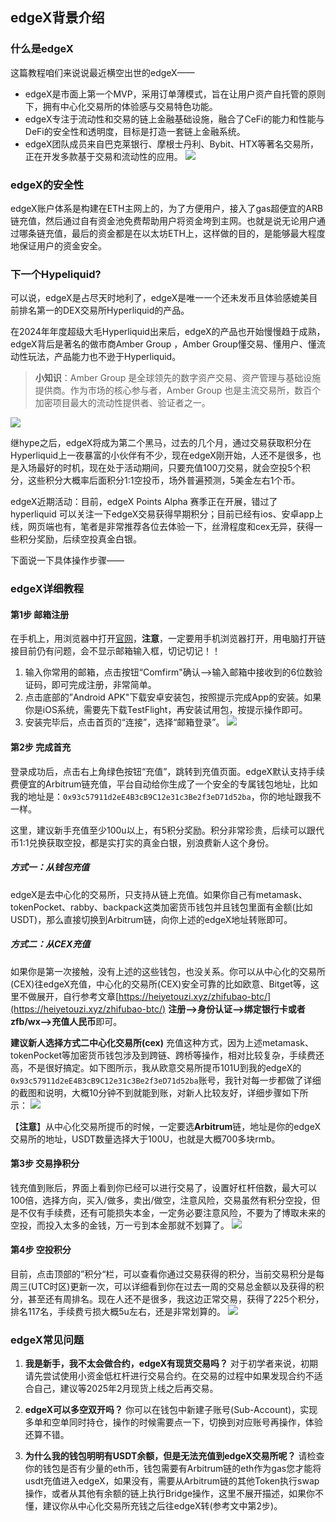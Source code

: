 ## edgeX背景介绍

### 什么是edgeX
这篇教程咱们来说说最近横空出世的edgeX——
- edgeX是市面上第一个MVP，采用订单薄模式，旨在让用户资产自托管的原则下，拥有中心化交易所的体验感与交易特色功能。
- edgeX专注于流动性和交易的链上金融基础设施，融合了CeFi的能力和性能与DeFi的安全性和透明度，目标是打造一套链上金融系统。
- edgeX团队成员来自巴克莱银行、摩根士丹利、Bybit、HTX等著名交易所，正在开发多款基于交易和流动性的应用。
![](https://gcore.jsdelivr.net/gh/btcltceth/blogassets@latest/b/img/edgex-005.png)

### edgeX的安全性
edgeX账户体系是构建在ETH主网上的，为了方便用户，接入了gas超便宜的ARB链充值，然后通过自有资金池免费帮助用户将资金垮到主网。也就是说无论用户通过哪条链充值，最后的资金都是在以太坊ETH上，这样做的目的，是能够最大程度地保证用户的资金安全。


### 下一个Hypeliquid?
可以说，edgeX是占尽天时地利了，edgeX是唯一一个还未发币且体验感媲美目前排名第一的DEX交易所Hyperliquid的产品。

在2024年年度超级大毛Hyperliquid出来后，edgeX的产品也开始慢慢趋于成熟，edgeX背后是著名的做市商Amber Group ，Amber Group懂交易、懂用户、懂流动性玩法，产品能力也不逊于Hyperliquid。

>**小知识**：Amber Group 是全球领先的数字资产交易、资产管理与基础设施提供商。作为市场的核心参与者，Amber Group 也是主流交易所，数百个加密项目最大的流动性提供者、验证者之一。

![](https://gcore.jsdelivr.net/gh/btcltceth/blogassets@latest/b/img/edgex-001.jpeg)

继hype之后，edgeX将成为第二个黑马，过去的几个月，通过交易获取积分在Hyperliquid上一夜暴富的小伙伴有不少，现在edgeX刚开始，人还不是很多，也是入场最好的时机，现在处于活动期间，只要充值100刀交易，就会空投5个积分，这些积分大概率后面积分1:1空投币，场外普遍预测，5美金左右1个币。

edgeX近期活动：目前，edgeX Points Alpha 赛季正在开展，错过了 hyperliquid 可以关注一下edgeX交易获得早期积分；目前已经有ios、安卓app上线，网页端也有，笔者是非常推荐各位去体验一下，丝滑程度和cex无异，获得一些积分奖励，后续空投真金白银。

下面说一下具体操作步骤——

### edgeX详细教程

#### 第1步 邮箱注册
在手机上，用浏览器中打开[官网](https://pro.edgex.exchange/referral/landing/757315150)，**注意**，一定要用手机浏览器打开，用电脑打开链接目前仍有问题，会不显示邮箱输入框，切记切记！！
1. 输入你常用的邮箱，点击按钮“Comfirm"确认——>输入邮箱中接收到的6位数验证码，即可完成注册，非常简单。
2. 点击底部的”Android APK"下载安卓安装包，按照提示完成App的安装。如果你是iOS系统，需要先下载TestFlight，再安装试用包，按提示操作即可。
3. 安装完毕后，点击首页的“连接”，选择“邮箱登录”。
![](https://gcore.jsdelivr.net/gh/btcltceth/blogassets@latest/b/img/edgex-006.jpg)

#### 第2步 完成首充
登录成功后，点击右上角绿色按钮“充值”，跳转到充值页面。edgeX默认支持手续费便宜的Arbitrum链充值，平台自动给你生成了一个安全的专属钱包地址，比如我的地址是：`0x93c57911d2eE4B3cB9C12e31c3Be2f3eD71d52ba`，你的地址跟我不一样。

这里，建议新手充值至少100u以上，有5积分奖励。积分非常珍贵，后续可以跟代币1:1兑换获取空投，都是实打实的真金白银，别浪费新人这个身份。

##### 方式一：从钱包充值
edgeX是去中心化的交易所，只支持从链上充值。如果你自己有metamask、tokenPocket、rabby、backpack这类加密货币钱包并且钱包里面有金额(比如USDT)，那么直接切换到Arbitrum链，向你上述的edgeX地址转账即可。


##### 方式二：从CEX充值
如果你是第一次接触，没有上述的这些钱包，也没关系。你可以从中心化的交易所(CEX)往edgeX充值，中心化的交易所(CEX)安全可靠的比如欧意、Bitget等，这里不做展开，自行参考文章[https://heiyetouzi.xyz/zhifubao-btc/](https://heiyetouzi.xyz/zhifubao-btc/) **注册-->身份认证-->绑定银行卡或者zfb/wx-->充值人民币**即可。

**建议新人选择方式二中心化交易所(cex)** 充值这种方式，因为上述metamask、tokenPocket等加密货币钱包涉及到跨链、跨桥等操作，相对比较复杂，手续费还高，不是很好搞定。如下图所示，我从欧意交易所提币101U到我的edgeX的`0x93c57911d2eE4B3cB9C12e31c3Be2f3eD71d52ba`账号，我针对每一步都做了详细的截图和说明，大概10分钟不到就能到账，对新人比较友好，详细步骤如下所示：
![](https://gcore.jsdelivr.net/gh/btcltceth/blogassets@latest/b/img/edgex-007.jpg)

【**注意**】从中心化交易所提币的时候，一定要选**Arbitrum**链，地址是你的edgeX交易所的地址，USDT数量选择大于100U，也就是大概700多块rmb。


#### 第3步 交易挣积分
钱充值到账后，界面上看到你已经可以进行交易了，设置好杠杆倍数，最大可以100倍，选择方向，买入/做多，卖出/做空，注意风险，交易虽然有积分空投，但是不仅有手续费，还有可能损失本金，一定务必要注意风险，不要为了博取未来的空投，而投入太多的金钱，万一亏到本金那就不划算了。
![](https://gcore.jsdelivr.net/gh/btcltceth/blogassets@latest/b/img/edgex-003.png)


#### 第4步 空投积分
目前，点击顶部的”积分“栏，可以查看你通过交易获得的积分，当前交易积分是每周三(UTC时区)更新一次，可以详细看到你在过去一周的交易总金额以及获得的积分，甚至还有周排名。现在人还不是很多，我这边正常交易，获得了225个积分，排名117名，手续费亏损大概5u左右，还是非常划算的。
![](https://gcore.jsdelivr.net/gh/btcltceth/blogassets@latest/b/img/edgex-008.png)



### edgeX常见问题
1. **我是新手，我不太会做合约，edgeX有现货交易吗？**
对于初学者来说，初期请先尝试使用小资金低杠杆进行交易合约。在交易的过程中如果发现合约不适合自己，建议等2025年2月现货上线之后再交易。


2. **edgeX可以多空双开吗？**
你可以在钱包中新建子账号(Sub-Account)，实现多单和空单同时持仓，操作的时候需要点一下，切换到对应账号再操作，体验还算不错。

3. **为什么我的钱包明明有USDT余额，但是无法充值到edgeX交易所呢？**
请检查你的钱包是否有少量的eth币，钱包需要有Arbitrum链的eth作为gas您才能将usdt充值进入edgeX，如果没有，需要从Arbitrum链的其他Token执行swap操作，或者从其他有余额的链上执行Bridge操作，这里不展开描述，如果你不懂，建议你从中心化交易所充钱之后往edgeX转(参考文中第2步)。
